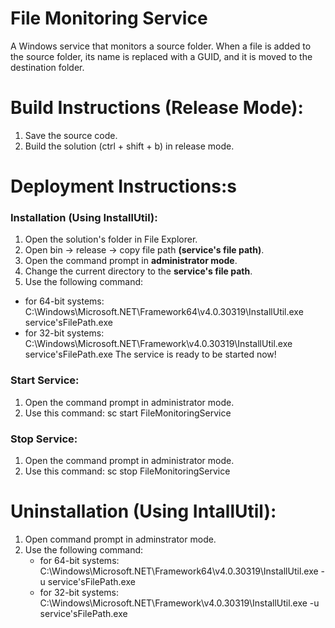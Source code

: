 # File Monitoring Service
A Windows service that monitors a source folder. When a file is added to the source folder, its name is replaced with a GUID, and it is moved to the destination folder.
# Build Instructions (Release Mode):
1. Save the source code.
2. Build the solution (ctrl + shift + b) in release mode.
# Deployment Instructions:s
### Installation (Using InstallUtil):
1. Open the solution's folder in File Explorer.
2. Open bin -> release -> copy file path **(service's file path)**.
3. Open the command prompt in **administrator mode**.
4. Change the current directory to the **service's file path**.
5. Use the following command:
  -  for 64-bit systems: C:\Windows\Microsoft.NET\Framework64\v4.0.30319\InstallUtil.exe service'sFilePath.exe
  -  for 32-bit systems: C:\Windows\Microsoft.NET\Framework\v4.0.30319\InstallUtil.exe service'sFilePath.exe
The service is ready to be started now!
### Start Service:
1. Open the command prompt in administrator mode.
2. Use this command: sc start FileMonitoringService
### Stop Service:
1. Open the command prompt in administrator mode.
2. Use this command: sc stop FileMonitoringService
# Uninstallation (Using IntallUtil):
1. Open command prompt in adminstrator mode.
2. Use the following command:
   - for 64-bit systems: C:\Windows\Microsoft.NET\Framework64\v4.0.30319\InstallUtil.exe -u service'sFilePath.exe
   - for 32-bit systems: C:\Windows\Microsoft.NET\Framework\v4.0.30319\InstallUtil.exe -u service'sFilePath.exe
